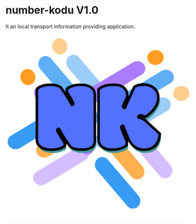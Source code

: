 # number-kodu V1.0
It an local transport information providing application.

![Logo](https://raw.githubusercontent.com/Dev-SK01/number-kodu/gh-pages/number-kodu.png)
